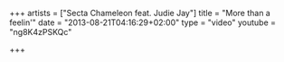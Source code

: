 +++
artists = ["Secta Chameleon feat. Judie Jay"]
title = "More than a feelin'"
date = "2013-08-21T04:16:29+02:00"
type = "video"
youtube = "ng8K4zPSKQc"

+++
